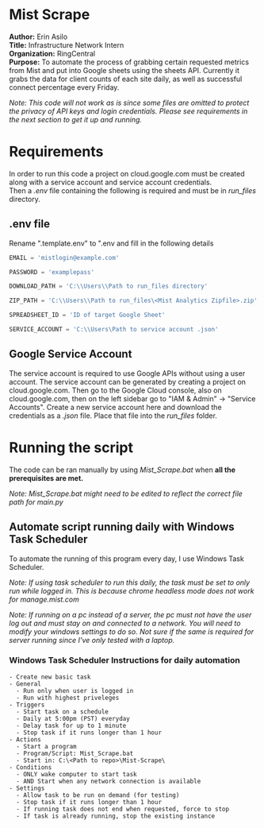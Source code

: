 # Mist Scrape
**Author:** Erin Asilo \
**Title:** Infrastructure Network Intern \
**Organization:** RingCentral \
**Purpose:** To automate the process of grabbing certain requested metrics from Mist and put into Google sheets using the sheets API. Currently it grabs the data for client counts of each site daily, as well as successful connect percentage every Friday. 

*Note: This code will not work as is since some files are omitted to protect the privacy of API keys and login credentials. Please see requirements in the next section to get it up and running.*

# Requirements
In order to run this code a project on cloud.google.com must be created along with a service account and service account credentials. \
Then a *.env* file containing the following is required and must be in *run_files* directory.

## .env file
Rename ".template.env" to ".env and fill in the following details

```python
EMAIL = 'mistlogin@example.com'

PASSWORD = 'examplepass'

DOWNLOAD_PATH = 'C:\\Users\\Path to run_files directory'

ZIP_PATH = 'C:\\Users\\Path to run_files\<Mist Analytics Zipfile>.zip'

SPREADSHEET_ID = 'ID of target Google Sheet'

SERVICE_ACCOUNT = 'C:\\Users\Path to service account .json'
```
## Google Service Account
The service account is required to use Google APIs without using a user account. The service account can be generated by creating a project on cloud.google.com. Then go to the Google Cloud console, also on cloud.google.com, then on the left sidebar go to "IAM & Admin" -> "Service Accounts". Create a new service account here and download the credentials as a *.json* file. Place that file into the *run_files* folder.

# Running the script
The code can be ran manually by using *Mist_Scrape.bat* when **all the prerequisites are met.**

*Note: Mist_Scrape.bat might need to be edited to reflect the correct file path for main.py*

## Automate script running daily with Windows Task Scheduler
To automate the running of this program every day, I use Windows Task Scheduler.

*Note: If using task scheduler to run this daily, the task must be set to only run while logged in. This is because chrome headless mode does not work for manage.mist.com*

*Note: If running on a pc instead of a server, the pc must not have the user log out and must stay on and connected to a network. You will need to modify your windows settings to do so. Not sure if the same is required for server running since I've only tested with a laptop.*

### Windows Task Scheduler Instructions for daily automation
```
- Create new basic task
- General
  - Run only when user is logged in
  - Run with highest priveleges
- Triggers
  - Start task on a schedule
  - Daily at 5:00pm (PST) everyday
  - Delay task for up to 1 minute
  - Stop task if it runs longer than 1 hour
- Actions
  - Start a program
  - Program/Script: Mist_Scrape.bat
  - Start in: C:\<Path to repo>\Mist-Scrape\
- Conditions
  - ONLY wake computer to start task
  - AND Start when any network connection is available
- Settings
  - Allow task to be run on demand (for testing)
  - Stop task if it runs longer than 1 hour
  - If running task does not end when requested, force to stop
  - If task is already running, stop the existing instance
```
